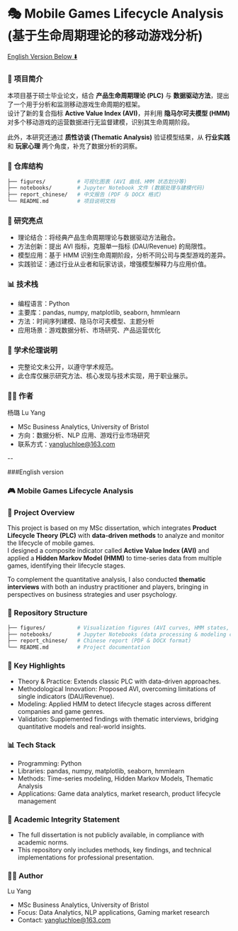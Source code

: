 # 🎭 Mobile Games Lifecycle Analysis (基于生命周期理论的移动游戏分析)

[English Version Below ⬇️](#english-version)



### 📖 项目简介

本项目基于硕士毕业论文，结合 **产品生命周期理论 (PLC)** 与 **数据驱动方法**，提出了一个用于分析和监测移动游戏生命周期的框架。  
设计了新的复合指标 **Active Value Index (AVI)**，并利用 **隐马尔可夫模型 (HMM)** 对多个移动游戏的运营数据进行无监督建模，识别其生命周期阶段。  

此外，本研究还通过 **质性访谈 (Thematic Analysis)** 验证模型结果，从 **行业实践** 和 **玩家心理** 两个角度，补充了数据分析的洞察。  



### 📂 仓库结构

```bash
├── figures/          # 可视化图表 (AVI 曲线、HMM 状态划分等)
├── notebooks/        # Jupyter Notebook 文件 (数据处理与建模代码)
├── report_chinese/   # 中文报告 (PDF 与 DOCX 格式)
└── README.md         # 项目说明文档
```




### 🔑 研究亮点

- 理论结合：将经典产品生命周期理论与数据驱动方法融合。
- 方法创新：提出 AVI 指标，克服单一指标 (DAU/Revenue) 的局限性。
- 模型应用：基于 HMM 识别生命周期阶段，分析不同公司与类型游戏的差异。
- 实践验证：通过行业从业者和玩家访谈，增强模型解释力与应用价值。



### 📊 技术栈

- 编程语言：Python
- 主要库：pandas, numpy, matplotlib, seaborn, hmmlearn
- 方法：时间序列建模、隐马尔可夫模型、主题分析
- 应用场景：游戏数据分析、市场研究、产品运营优化



### 📑 学术伦理说明

- 完整论文未公开，以遵守学术规范。
- 此仓库仅展示研究方法、核心发现与技术实现，用于职业展示。



### 👩‍💻 作者
杨璐 Lu Yang  
- MSc Business Analytics, University of Bristol  
- 方向：数据分析、NLP 应用、游戏行业市场研究  
- 联系方式：yangluchloe@163.com  

--




###English version

<a id="english-version"></a>
### 🎮 Mobile Games Lifecycle Analysis



### 📖 Project Overview

This project is based on my MSc dissertation, which integrates **Product Lifecycle Theory (PLC)** with **data-driven methods** to analyze and monitor the lifecycle of mobile games.  
I designed a composite indicator called **Active Value Index (AVI)** and applied a **Hidden Markov Model (HMM)** to time-series data from multiple games, identifying their lifecycle stages.  

To complement the quantitative analysis, I also conducted **thematic interviews** with both an industry practitioner and players, bringing in perspectives on business strategies and user psychology.  



### 📂 Repository Structure
```bash
├── figures/          # Visualization figures (AVI curves, HMM states, etc.)
├── notebooks/        # Jupyter Notebooks (data processing & modeling code)
├── report_chinese/   # Chinese report (PDF & DOCX format)
└── README.md         # Project documentation
```


### 🔑 Key Highlights

- Theory & Practice: Extends classic PLC with data-driven approaches.
- Methodological Innovation: Proposed AVI, overcoming limitations of single indicators (DAU/Revenue).
- Modeling: Applied HMM to detect lifecycle stages across different companies and game genres.
- Validation: Supplemented findings with thematic interviews, bridging quantitative models and real-world insights.



### 📊 Tech Stack

- Programming: Python
- Libraries: pandas, numpy, matplotlib, seaborn, hmmlearn
- Methods: Time-series modeling, Hidden Markov Models, Thematic Analysis
- Applications: Game data analytics, market research, product lifecycle management



### 📑 Academic Integrity Statement

- The full dissertation is not publicly available, in compliance with academic norms.
- This repository only includes methods, key findings, and technical implementations for professional presentation.




### 👩‍💻 Author
Lu Yang  
- MSc Business Analytics, University of Bristol  
- Focus: Data Analytics, NLP applications, Gaming market research  
- Contact: yangluchloe@163.com  
